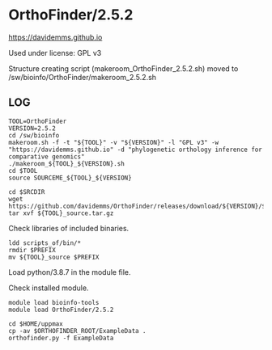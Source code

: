 OrthoFinder/2.5.2
=================

<https://davidemms.github.io>

Used under license:
GPL v3

Structure creating script (makeroom_OrthoFinder_2.5.2.sh) moved to /sw/bioinfo/OrthoFinder/makeroom_2.5.2.sh

LOG
---

    TOOL=OrthoFinder
    VERSION=2.5.2
    cd /sw/bioinfo
    makeroom.sh -f -t "${TOOL}" -v "${VERSION}" -l "GPL v3" -w "https://davidemms.github.io" -d "phylogenetic orthology inference for comparative genomics"
    ./makeroom_${TOOL}_${VERSION}.sh
    cd $TOOL
    source SOURCEME_${TOOL}_${VERSION}

    cd $SRCDIR
    wget https://github.com/davidemms/OrthoFinder/releases/download/${VERSION}/${TOOL}_source.tar.gz
    tar xvf ${TOOL}_source.tar.gz 

Check libraries of included binaries.

    ldd scripts_of/bin/*
    rmdir $PREFIX
    mv ${TOOL}_source $PREFIX

Load python/3.8.7 in the module file.

Check installed module.

    module load bioinfo-tools
    module load OrthoFinder/2.5.2

    cd $HOME/uppmax
    cp -av $ORTHOFINDER_ROOT/ExampleData .
    orthofinder.py -f ExampleData

